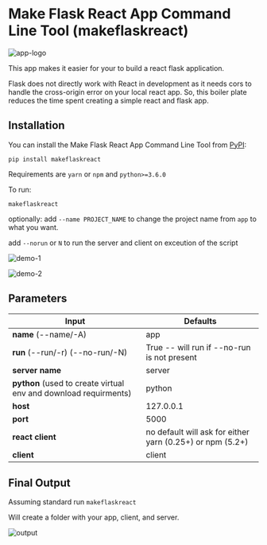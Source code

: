 # Make Flask React App Command Line Tool (makeflaskreact)


![app-logo](https://media.giphy.com/media/RGRsbULziA8PfLYwiN/giphy.gif)


This app makes it easier for your to build a react flask application.

Flask does not directly work with React in development as it needs cors to handle the cross-origin error on your local react app. So, this boiler plate reduces the time spent creating a simple react and flask app.


## Installation

You can install the Make Flask React App Command Line Tool from [PyPI](https://pypi.org/project/makeflaskreact/):

    pip install makeflaskreact
    

Requirements are `yarn` or `npm` and `python>=3.6.0`

To run:

    makeflaskreact
  
  
optionally:
add `--name PROJECT_NAME` to change the project name from `app` to what you want.

add `--norun` or `N` to run the server and client on exceution of the script

![demo-1](https://media.giphy.com/media/WUHXwVNK9dSJJbuJR7/giphy.gif)

![demo-2](https://media.giphy.com/media/LMoQae5MGbHSBiwPQ8/giphy.gif)



## Parameters

**Input** | **Defaults**
------------ | -------------
**name**  (--name/-A)| app
**run**  (--run/-r) (--no-run/-N)| True -- will run if --no-run is not present
**server name** | server
**python** (used to create virtual env and download requirments)| python
**host** | 127.0.0.1
**port** | 5000
**react client** | no default will ask for either yarn (0.25+) or npm (5.2+)
**client** | client


## Final Output

Assuming standard run `makeflaskreact`

Will create a folder with your app, client, and server. 

![output](https://media.giphy.com/media/VeNI9RzpFCqVBC3vHQ/giphy.gif)
